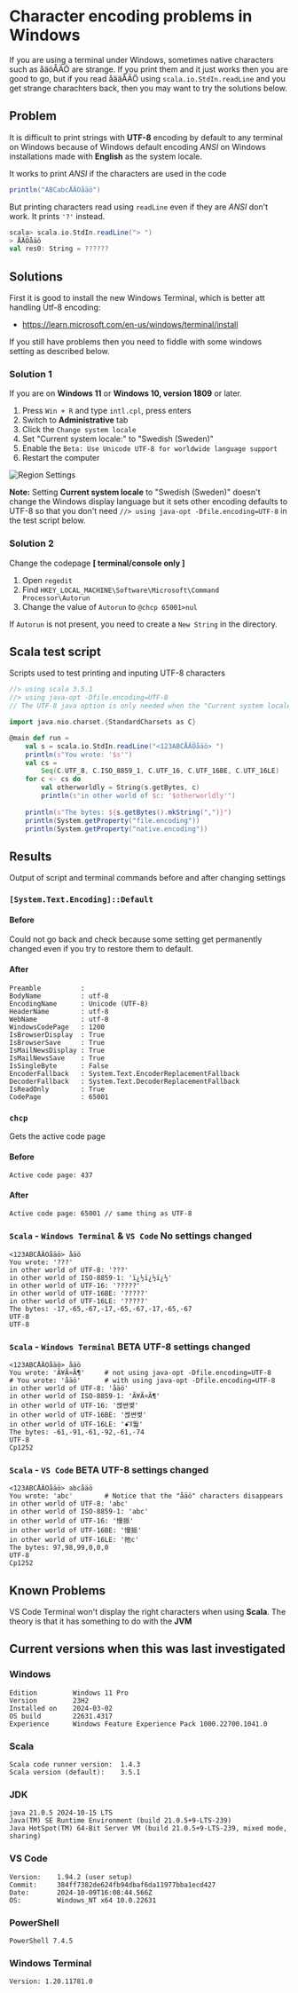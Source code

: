 # Character encoding problems in Windows

If you are using a terminal under Windows, sometimes native characters such as åäöÅÄÖ are strange. If you print them and it just works then you are good to go, but if you read åääÅÄÖ using `scala.io.StdIn.readLine` and you get strange charachters back, then you may want to try the solutions below. 

## Problem

It is difficult to print strings with **UTF-8** encoding by default to any terminal on Windows because of Windows default encoding *ANSI* on Windows installations made with **English** as the system locale.

It works to print *ANSI* if the characters are used in the code

```scala
println("ABCabcÅÄÖåäö")
```

But printing characters read using `readLine` even if they are *ANSI* don't work. It prints `'?'` instead.

```scala
scala> scala.io.StdIn.readLine("> ")
> ÅÄÖåäö
val res0: String = ??????
```

## Solutions

First it is good to install the new Windows Terminal, which is better att handling Utf-8 encoding:
* https://learn.microsoft.com/en-us/windows/terminal/install
  
If you still have problems then you need to fiddle with some windows setting as described below.

### Solution 1

If you are on **Windows 11** or **Windows 10, version 1809** or later.

1. Press `Win + R` and type `intl.cpl`, press enters
2. Switch to **Administrative** tab
3. Click the `Change system locale`
4. Set "Current system locale:" to "Swedish (Sweden)"
4. Enable the `Beta: Use Unicode UTF-8 for worldwide language support`
5. Restart the computer

![Region Settings](intl.cpl.png "Region Settings")

**Note:** Setting **Current system locale** to "Swedish (Sweden)" doesn't change the Windows display language but it sets other encoding defaults to UTF-8 so that you don't need `//> using java-opt -Dfile.encoding=UTF-8` in the test script below.

### Solution 2

Change the codepage **[ terminal/console only ]**

1. Open `regedit`
2. Find `HKEY_LOCAL_MACHINE\Software\Microsoft\Command Processor\Autorun`
3. Change the value of `Autorun` to `@chcp 65001>nul`

If `Autorun` is not present, you need to create a `New String` in the directory.


## Scala test script

Scripts used to test printing and inputing UTF-8 characters


```scala
//> using scala 3.5.1
//> using java-opt -Dfile.encoding=UTF-8
// The UTF-8 java option is only needed when the "Current system locale" is set to "English"

import java.nio.charset.{StandardCharsets as C}

@main def run =
    val s = scala.io.StdIn.readLine("<123ABCÅÄÖåäö> ")
    println(s"You wrote: '$s'")
    val cs =
        Seq(C.UTF_8, C.ISO_8859_1, C.UTF_16, C.UTF_16BE, C.UTF_16LE)
    for c <- cs do
        val otherworldly = String(s.getBytes, c)
        println(s"in other world of $c: '$otherworldly'")
    
    println(s"The bytes: ${s.getBytes().mkString(",")}")
    println(System.getProperty("file.encoding"))
    println(System.getProperty("native.encoding"))
```

## Results

Output of script and terminal commands before and after changing settings

### `[System.Text.Encoding]::Default`

#### Before

Could not go back and check because some setting get permanently changed even if you try to restore them to default.

#### After

```shell
Preamble          :
BodyName          : utf-8
EncodingName      : Unicode (UTF-8)
HeaderName        : utf-8
WebName           : utf-8
WindowsCodePage   : 1200
IsBrowserDisplay  : True
IsBrowserSave     : True
IsMailNewsDisplay : True
IsMailNewsSave    : True
IsSingleByte      : False
EncoderFallback   : System.Text.EncoderReplacementFallback
DecoderFallback   : System.Text.DecoderReplacementFallback
IsReadOnly        : True
CodePage          : 65001
```

### `chcp`

Gets the active code page

#### Before

```shell
Active code page: 437
```

#### After

```shell
Active code page: 65001 // same thing as UTF-8
```

### `Scala` - `Windows Terminal` & `VS Code` No settings changed

```shell
<123ABCÅÄÖåäö> åäö
You wrote: '???'
in other world of UTF-8: '???'
in other world of ISO-8859-1: 'ï¿½ï¿½ï¿½'
in other world of UTF-16: '?????'
in other world of UTF-16BE: '?????'
in other world of UTF-16LE: '?????'
The bytes: -17,-65,-67,-17,-65,-67,-17,-65,-67
UTF-8
UTF-8
```

### `Scala` - `Windows Terminal` BETA UTF-8 settings changed

```shell
<123ABCÅÄÖåäö> åäö
You wrote: 'Ã¥Ã¤Ã¶'     # not using java-opt -Dfile.encoding=UTF-8
# You wrote: 'åäö'      # with using java-opt -Dfile.encoding=UTF-8
in other world of UTF-8: 'åäö'
in other world of ISO-8859-1: 'Ã¥Ã¤Ã¶'
in other world of UTF-16: '쎥쎤쎶'
in other world of UTF-16BE: '쎥쎤쎶'
in other world of UTF-16LE: 'ꗃ꓃뛃'
The bytes: -61,-91,-61,-92,-61,-74
UTF-8
Cp1252
```

### `Scala` - `VS Code` BETA UTF-8 settings changed

```shell
<123ABCÅÄÖåäö> abcåäö
You wrote: 'abc'        # Notice that the "åäö" characters disappears
in other world of UTF-8: 'abc'
in other world of ISO-8859-1: 'abc'
in other world of UTF-16: '慢挀'
in other world of UTF-16BE: '慢挀'
in other world of UTF-16LE: '扡c'
The bytes: 97,98,99,0,0,0
UTF-8
Cp1252
```

## Known Problems

VS Code Terminal won't display the right characters when using **Scala**. The theory is that it has something to do with the **JVM**

## Current versions when this was last investigated 

### Windows

```shell
Edition         Windows 11 Pro
Version         23H2
Installed on    2024-03-02
OS build        22631.4317
Experience      Windows Feature Experience Pack 1000.22700.1041.0
```

### Scala

```shell
Scala code runner version:  1.4.3
Scala version (default):    3.5.1
```

### JDK

```shell
java 21.0.5 2024-10-15 LTS
Java(TM) SE Runtime Environment (build 21.0.5+9-LTS-239)
Java HotSpot(TM) 64-Bit Server VM (build 21.0.5+9-LTS-239, mixed mode, sharing)
```

### VS Code

```shell
Version:    1.94.2 (user setup)
Commit:     384ff7382de624fb94dbaf6da11977bba1ecd427
Date:       2024-10-09T16:08:44.566Z
OS:         Windows_NT x64 10.0.22631
```

### PowerShell

```shell
PowerShell 7.4.5
```

### Windows Terminal

```shell
Version: 1.20.11781.0
```
